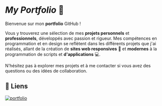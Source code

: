 # **_My Portfolio_** 📃

Bienvenue sur mon **portfolio** GitHub !

Vous y trouverez une sélection de mes **projets personnels** et **professionnels**, développés avec passion et rigueur. Mes compétences en programmation et en design se reflètent dans les différents projets que j'ai réalisés, allant de la création de **sites web responsives** 📱 et **modernes** à la programmation de scripts et **d'applications** 💻.

N'hésitez pas à explorer mes projets et à me contacter si vous avez des questions ou des idées de collaboration.

## 🔗 Liens

[![portfolio](https://img.shields.io/badge/mon_portfolio-000?style=for-the-badge&logo=ko-fi&logoColor=white)](https://malkirayane.com/)
